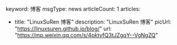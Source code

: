 keyword: 博客
msgType: news
articleCount: 1
articles:
- title: "LinuxSuRen 博客"
  description: "LinuxSuRen 博客"
  picUrl: "https://linuxsuren.github.io/blog/"
  url: "https://mp.weixin.qq.com/s/4pktvfQ3tJZgqY--VgNgZQ"
